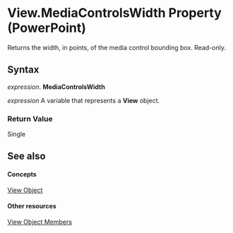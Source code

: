 
# View.MediaControlsWidth Property (PowerPoint)

Returns the width, in points, of the media control bounding box. Read-only.


## Syntax

 _expression_. **MediaControlsWidth**

 _expression_ A variable that represents a **View** object.


### Return Value

Single


## See also


#### Concepts


[View Object](333e8b59-398d-4575-d37b-bfb1d3503089.md)
#### Other resources


[View Object Members](3330372c-8497-8cce-981b-3b64700eb915.md)
